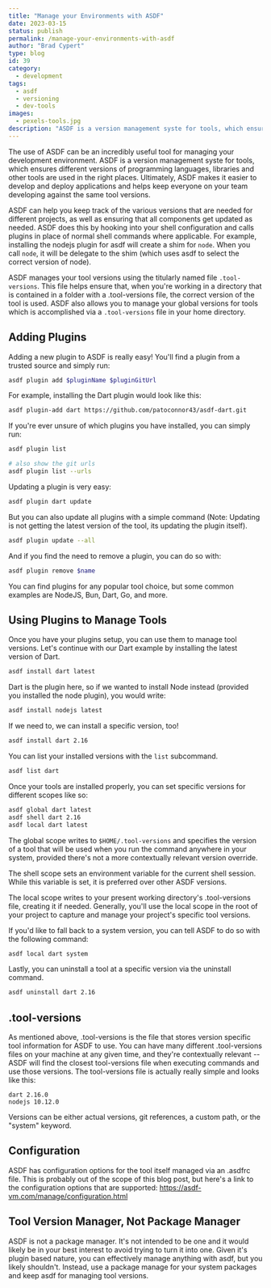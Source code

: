 ```yaml
---
title: "Manage your Environments with ASDF"
date: 2023-03-15
status: publish
permalink: /manage-your-environments-with-asdf
author: "Brad Cypert"
type: blog
id: 39
category:
  - development
tags:
  - asdf
  - versioning
  - dev-tools
images:
  - pexels-tools.jpg
description: "ASDF is a version management syste for tools, which ensures different versions of programming languages, libraries and other tools are used in the right places."
---
```


The use of ASDF can be an incredibly useful tool for managing your development environment. ASDF is a version management syste for tools, which ensures different versions of programming languages, libraries and other tools are used in the right places. Ultimately, ASDF makes it easier to develop and deploy applications and helps keep everyone on your team developing against the same tool versions.

ASDF can help you keep track of the various versions that are needed for different projects, as well as ensuring that all components get updated as needed. ASDF does this by hooking into your shell configuration and calls plugins in place of normal shell commands where applicable. For example, installing the nodejs plugin for asdf will create a shim for `node`. When you call `node`, it will be delegate to the shim (which uses asdf to select the correct version of node).

ASDF manages your tool versions using the titularly named file `.tool-versions`. This file helps ensure that, when you're working in a directory that is contained in a folder with a .tool-versions file, the correct version of the tool is used. ASDF also allows you to manage your global versions for tools which is accomplished via a `.tool-versions` file in your home directory.

## Adding Plugins

Adding a new plugin to ASDF is really easy! You'll find a plugin from a trusted source and simply run:

```bash
asdf plugin add $pluginName $pluginGitUrl
```

For example, installing the Dart plugin would look like this:

```bash
asdf plugin-add dart https://github.com/patoconnor43/asdf-dart.git
```

If you're ever unsure of which plugins you have installed, you can simply run:

```bash
asdf plugin list

# also show the git urls
asdf plugin list --urls
```

Updating a plugin is very easy:

```bash
asdf plugin dart update
```

But you can also update all plugins with a simple command (Note: Updating is not getting the latest version of the tool, its updating the plugin itself).

```bash
asdf plugin update --all
```

And if you find the need to remove a plugin, you can do so with:

```bash
asdf plugin remove $name
```

You can find plugins for any popular tool choice, but some common examples are NodeJS, Bun, Dart, Go, and more.

## Using Plugins to Manage Tools

Once you have your plugins setup, you can use them to manage tool versions. Let's continue with our Dart example by installing the latest version of Dart.

```bash
asdf install dart latest
```

Dart is the plugin here, so if we wanted to install Node instead (provided you installed the node plugin), you would write:

```bash
asdf install nodejs latest
```

If we need to, we can install a specific version, too!

```bash
asdf install dart 2.16
```

You can list your installed versions with the `list` subcommand.

```bash
asdf list dart
```

Once your tools are installed properly, you can set specific versions for different scopes like so:

```bash
asdf global dart latest
asdf shell dart 2.16
asdf local dart latest
```

The global scope writes to `$HOME/.tool-versions` and specifies the version of a tool that will be used when you run the command anywhere in your system, provided there's not a more contextually relevant version override.

The shell scope sets an environment variable for the current shell session. While this variable is set, it is preferred over other ASDF versions.

The local scope writes to your present working directory's .tool-versions file, creating it if needed. Generally, you'll use the local scope in the root of your project to capture and manage your project's specific tool versions.

If you'd like to fall back to a system version, you can tell ASDF to do so with the following command:

```bash
asdf local dart system
```

Lastly, you can uninstall a tool at a specific version via the uninstall command.

```bash
asdf uninstall dart 2.16
```

## .tool-versions

As mentioned above, .tool-versions is the file that stores version specific tool information for ASDF to use. You can have many different .tool-versions files on your machine at any given time, and they're contextually relevant -- ASDF will find the closest tool-versions file when executing commands and use those versions. The tool-versions file is actually really simple and looks like this:

```
dart 2.16.0
nodejs 10.12.0
```

Versions can be either actual versions, git references, a custom path, or the "system" keyword.

## Configuration

ASDF has configuration options for the tool itself managed via an .asdfrc file. This is probably out of the scope of this blog post, but here's a link to the configuration options that are supported: https://asdf-vm.com/manage/configuration.html

## Tool Version Manager, Not Package Manager

ASDF is not a package manager. It's not intended to be one and it would likely be in your best interest to avoid trying to turn it into one. Given it's plugin based nature, you can effectively manage anything with asdf, but you likely shouldn't. Instead, use a package manage for your system packages and keep asdf for managing tool versions.
